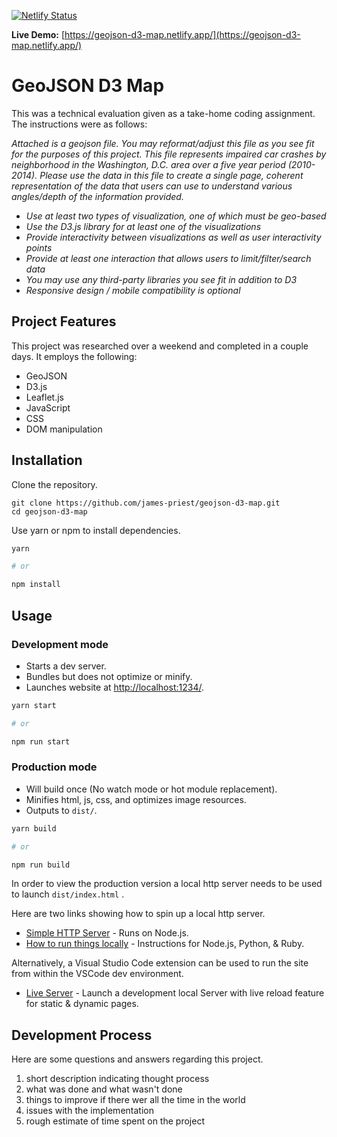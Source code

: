 [![Netlify Status](https://api.netlify.com/api/v1/badges/22a11bde-3fd9-43c3-86df-d1eaf6b03d99/deploy-status)](https://app.netlify.com/sites/geojson-d3-map/deploys)

**Live Demo:** [https://geojson-d3-map.netlify.app/](https://geojson-d3-map.netlify.app/)

# GeoJSON D3 Map

This was a technical evaluation given as a take-home coding assignment. The instructions were as follows:

*Attached is a geojson file. You may reformat/adjust this file as you see fit for the purposes of this project. This file represents impaired car crashes by neighborhood in the Washington, D.C. area over a five year period (2010-2014). Please use the data in this file to create a single page, coherent representation of the data that users can use to understand various angles/depth of the information provided.*

- *Use at least two types of visualization, one of which must be geo-based*
- *Use the D3.js library for at least one of the visualizations*
- *Provide interactivity between visualizations as well as user interactivity points*
- *Provide at least one interaction that allows users to limit/filter/search data*
- *You may use any third-party libraries you see fit in addition to D3*
- *Responsive design / mobile compatibility is optional*

## Project Features

This project was researched over a weekend and completed in a couple days. It employs the following:

- GeoJSON
- D3.js
- Leaflet.js
- JavaScript
- CSS
- DOM manipulation

## Installation

Clone the repository.

```bs
git clone https://github.com/james-priest/geojson-d3-map.git
cd geojson-d3-map
```

Use yarn or npm to install dependencies.

```sh
yarn

# or

npm install
```

## Usage

### Development mode

- Starts a dev server.
- Bundles but does not optimize or minify.
- Launches website at [http://localhost:1234/](http://localhost:1234/).

```sh
yarn start

# or

npm run start
```

### Production mode

- Will build once (No watch mode or hot module replacement).
- Minifies html, js, css, and optimizes image resources.
- Outputs to `dist/`.

```sh
yarn build

# or

npm run build
```

In order to view the production version a local http server needs to be used to launch `dist/index.html` .

Here are two links showing how to spin up a local http server.

- [Simple HTTP Server](http://jasonwatmore.com/post/2016/06/22/nodejs-setup-simple-http-server-local-web-server) - Runs on Node.js.
- [How to run things locally](https://threejs.org/docs/#manual/en/introduction/How-to-run-things-locally) - Instructions for Node.js, Python, & Ruby.

Alternatively, a Visual Studio Code extension can be used to run the site from within the VSCode dev environment.

- [Live Server](https://marketplace.visualstudio.com/items?itemName=ritwickdey.LiveServer) - Launch a development local Server with live reload feature for static & dynamic pages.

## Development Process

Here are some questions and answers regarding this project.

1. short description indicating thought process
2. what was done and what wasn't done
3. things to improve if there wer all the time in the world
4. issues with the implementation
5. rough estimate of time spent on the project
